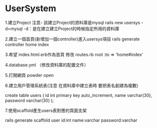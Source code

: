 UserSystem
==========

1.建立Project 注意- 該建立Project的資料庫是mysql
rails new usersys -d=mysql
-d：是在建立建立Project的時候指定所用的資料庫

2.建立一個首頁(新增加一個controller)進入usersys項目
rails generate controller home index

3.希望 index.html.erb作為首頁
修改 routes.rb
 root :to => 'home#index'
 
4.database.yml （修改資料庫的配置文件）

5.打開網頁 powder open


6.建立用戶管理系統表(注意 在資料庫中建立表時 要把表名創建為複數)

 create table users
(
  id int primary key auto_increment,
 name varchar(30),
 password varchar(30)
);

7.使用scaffold產生users表對應的頁面支架

rails generate scaffold user id:int name:varchar password:varchar
